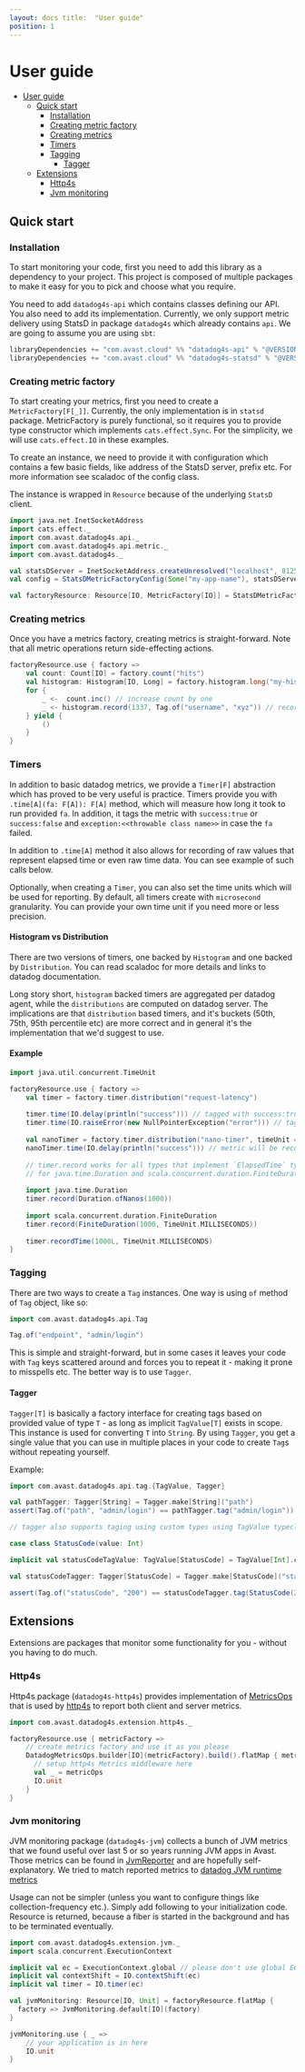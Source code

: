 ```yaml
---
layout: docs title:  "User guide"
position: 1
---
```


# User guide

- [User guide](#user-guide)
    - [Quick start](#quick-start)
        - [Installation](#installation)
        - [Creating metric factory](#creating-metric-factory)
        - [Creating metrics](#creating-metrics)
        - [Timers](#timers)
        - [Tagging](#tagging)
            - [Tagger](#tagger)
    - [Extensions](#extensions)
        - [Http4s](#http4s)
        - [Jvm monitoring](#jvm-monitoring)

## Quick start

### Installation

To start monitoring your code, first you need to add this library as a dependency to your project. This project is
composed of multiple packages to make it easy for you to pick and choose what you require.

You need to add `datadog4s-api` which contains classes defining our API. You also need to add its implementation.
Currently, we only support metric delivery using StatsD in package `datadog4s` which already contains `api`. We are
going to assume you are using `sbt`:

```scala
libraryDependencies += "com.avast.cloud" %% "datadog4s-api" % "@VERSION@"
libraryDependencies += "com.avast.cloud" %% "datadog4s-statsd" % "@VERSION@"
```

### Creating metric factory

To start creating your metrics, first you need to create a `MetricFactory[F[_]]`. Currently, the only implementation is
in `statsd` package. MetricFactory is purely functional, so it requires you to provide type constructor which
implements `cats.effect.Sync`. For the simplicity, we will use `cats.effect.IO` in these examples.

To create an instance, we need to provide it with configuration which contains a few basic fields, like address of the
StatsD server, prefix etc. For more information see scaladoc of the config class.

The instance is wrapped in `Resource` because of the underlying `StatsD` client.

```scala mdoc:silent
import java.net.InetSocketAddress
import cats.effect._
import com.avast.datadog4s.api._
import com.avast.datadog4s.api.metric._
import com.avast.datadog4s._

val statsDServer = InetSocketAddress.createUnresolved("localhost", 8125)
val config = StatsDMetricFactoryConfig(Some("my-app-name"), statsDServer)

val factoryResource: Resource[IO, MetricFactory[IO]] = StatsDMetricFactory.make(config)
```

### Creating metrics

Once you have a metrics factory, creating metrics is straight-forward. Note that all metric operations return
side-effecting actions.

```scala mdoc:silent
factoryResource.use { factory =>
    val count: Count[IO] = factory.count("hits")
    val histogram: Histogram[IO, Long] = factory.histogram.long("my-histogram")
    for {
        _ <-  count.inc() // increase count by one
        _ <- histogram.record(1337, Tag.of("username", "xyz")) // record a value to histogram with Tag
    } yield {
        ()
    }
}
```

### Timers

In addition to basic datadog metrics, we provide a `Timer[F]` abstraction which has proved to be very useful is
practice. Timers provide you with `.time[A](fa: F[A]): F[A]` method, which will measure how long it took to run
provided `fa`. In addition, it tags the metric with `success:true` or `success:false`
and `exception:<<throwable class name>>` in case the `fa` failed.

In addition to `.time[A]` method it also allows for recording of raw values that represent elapsed time or even raw time
data. You can see example of such calls below.

Optionally, when creating a `Timer`, you can also set the time units which will be used for reporting. By default, all
timers create with `microsecond` granularity. You can provide your own time unit if you need more or less precision.

#### Histogram vs Distribution

There are two versions of timers, one backed by `Histogram` and one backed by `Distribution`. You can read scaladoc for
more details and links to datadog documentation.

Long story short, `histogram` backed timers are aggregated per datadog agent, while the `distributions` are computed on
datadog server. The implications are that `distribution` based timers, and it's buckets (50th, 75th, 95th percentile
etc) are more correct and in general it's the implementation that we'd suggest to use.

#### Example

```scala mdoc:silent
import java.util.concurrent.TimeUnit

factoryResource.use { factory =>
    val timer = factory.timer.distribution("request-latency")
    
    timer.time(IO.delay(println("success"))) // tagged with success:true
    timer.time(IO.raiseError(new NullPointerException("error"))) // tagged with success:false and exception:NullPointerException
    
    val nanoTimer = factory.timer.distribution("nano-timer", timeUnit = TimeUnit.NANOSECONDS)
    nanoTimer.time(IO.delay(println("success"))) // metric will be recorded with 'nanoseconds' precision
    
    // timer.record works for all types that implement `ElapsedTime` typeclass, out of the box we provide implementation
    // for java.time.Duration and scala.concurrent.duration.FiniteDuration
    
    import java.time.Duration
    timer.record(Duration.ofNanos(1000))
    
    import scala.concurrent.duration.FiniteDuration
    timer.record(FiniteDuration(1000, TimeUnit.MILLISECONDS))
    
    timer.recordTime(1000L, TimeUnit.MILLISECONDS)
}
```

### Tagging

There are two ways to create a `Tag` instances. One way is using `of` method of `Tag` object, like so:

```scala mdoc
import com.avast.datadog4s.api.Tag

Tag.of("endpoint", "admin/login")
```

This is simple and straight-forward, but in some cases it leaves your code with `Tag` keys scattered around and forces
you to repeat it - making it prone to misspells etc. The better way is to use `Tagger`.

#### Tagger

`Tagger[T]` is basically a factory interface for creating tags based on provided value of type `T` - as long as
implicit `TagValue[T]` exists in scope. This instance is used for converting `T` into `String`. By using `Tagger`, you
get a single value that you can use in multiple places in your code to create `Tag`s without repeating yourself.

Example:

```scala mdoc
import com.avast.datadog4s.api.tag.{TagValue, Tagger}

val pathTagger: Tagger[String] = Tagger.make[String]("path")
assert(Tag.of("path", "admin/login") == pathTagger.tag("admin/login"))

// tagger also supports taging using custom types using TagValue typeclass

case class StatusCode(value: Int) 

implicit val statusCodeTagValue: TagValue[StatusCode] = TagValue[Int].contramap[StatusCode](sc => sc.value)

val statusCodeTagger: Tagger[StatusCode] = Tagger.make[StatusCode]("statusCode")

assert(Tag.of("statusCode", "200") == statusCodeTagger.tag(StatusCode(200)))
```

## Extensions

Extensions are packages that monitor some functionality for you - without you having to do much.

### Http4s

Http4s package (`datadog4s-http4s`) provides implementation of [MetricsOps](metrics-ops) that is used
by [http4s](http4s) to report both client and server metrics.

```scala mdoc:silent
import com.avast.datadog4s.extension.http4s._

factoryResource.use { metricFactory =>
    // create metrics factory and use it as you please
    DatadogMetricsOps.builder[IO](metricFactory).build().flatMap { metricOps =>
      // setup http4s Metrics middleware here
      val _ = metricOps
      IO.unit
    }
}
```

### Jvm monitoring

JVM monitoring package (`datadog4s-jvm`) collects a bunch of JVM metrics that we found useful over last 5 or so years
running JVM apps in Avast. Those metrics can be found in [JvmReporter][jvm-reporter-class] and are hopefully
self-explanatory. We tried to match reported metrics to [datadog JVM runtime metrics][ddog-jvm-metrics]

Usage can not be simpler (unless you want to configure things like collection-frequency etc.). Simply add following to
your initialization code. Resource is returned, because a fiber is started in the background and has to be terminated
eventually.

```scala mdoc:silent
import com.avast.datadog4s.extension.jvm._
import scala.concurrent.ExecutionContext

implicit val ec = ExecutionContext.global // please don't use global EC in production
implicit val contextShift = IO.contextShift(ec)
implicit val timer = IO.timer(ec)

val jvmMonitoring: Resource[IO, Unit] = factoryResource.flatMap {
  factory => JvmMonitoring.default[IO](factory)
}

jvmMonitoring.use { _ => 
    // your application is in here
    IO.unit
}
```

[jvm-reporter-class]: https://github.com/avast/datadog4s/blob/master/code/jvm/src/main/scala/com/avast/datadog4s/extension/jvm/JvmReporter.scala

[metrics-ops]: https://http4s.org/v0.21/api/org/http4s/metrics/metricsops

[http4s]: https://http4s.org

[ddog-jvm-metrics]: https://docs.datadoghq.com/tracing/runtime_metrics/java/
